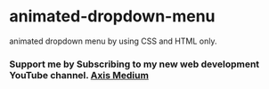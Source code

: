 # animated-dropdown-menu

animated dropdown menu by using CSS and HTML only.

### Support me by Subscribing to my new web development YouTube channel. <a href="https://www.youtube.com/channel/UCT72pY7IWmD8J6kv_zHjJ6A" >Axis Medium</a>

